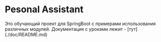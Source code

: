 # Pesonal Assistant

Это обучающий проект для SpringBoot с примерами использования различных модулей. Документация с уроками лежит - [тут]
(./doc/README.md)


